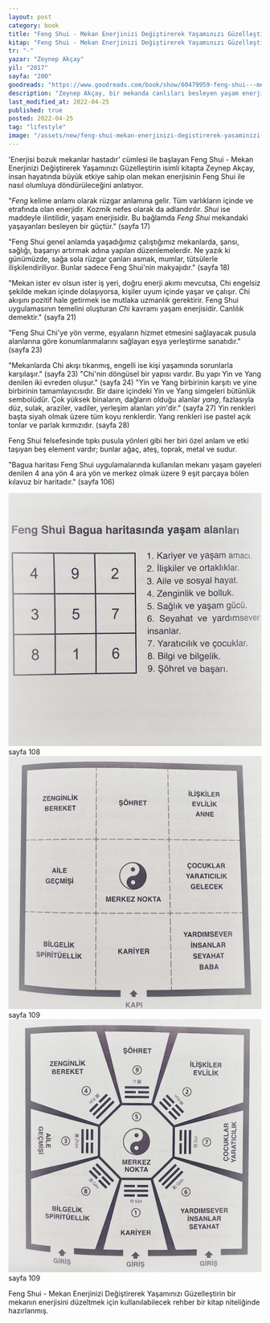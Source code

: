 ```yaml
---
layout: post
category: book
title: "Feng Shui - Mekan Enerjinizi Değiştirerek Yaşamınızı Güzelleştirin | Zeynep Akçay (Kitap)"
kitap: "Feng Shui - Mekan Enerjinizi Değiştirerek Yaşamınızı Güzelleştirin"
tr: "-"
yazar: "Zeynep Akçay"
yil: "2017"
sayfa: "200"
goodreads: "https://www.goodreads.com/book/show/60479959-feng-shui---mekan-enerjinizi-de-i-tirerek-ya-am-n-z-g-zelle-tirin"
description: "Zeynep Akçay, bir mekanda canlıları besleyen yaşam enerjisi anlamına gelen Feng Shui'yi anlattığı kitabında bu felsefeyi çeşitli yönleri ile ele alıyor."
last_modified_at: 2022-04-25
published: true
posted: 2022-04-25
tag: "lifestyle"
image: "/assets/new/feng-shui-mekan-enerjinizi-degistirerek-yasaminizi-guzellestirin.jpg"
---
```


'Enerjisi bozuk mekanlar hastadır' cümlesi ile başlayan Feng Shui - Mekan Enerjinizi Değiştirerek Yaşamınızı Güzelleştirin isimli kitapta Zeynep Akçay, insan hayatında büyük etkiye sahip olan mekan enerjisinin Feng Shui ile nasıl olumluya döndürüleceğini anlatıyor. 

"_Feng_ kelime anlamı olarak rüzgar anlamına gelir. Tüm varlıkların içinde ve etrafında olan enerjidir. Kozmik nefes olarak da adlandırılır. _Shui_ ise maddeyle ilintilidir, yaşam enerjisidir. Bu bağlamda _Feng Shui_ mekandaki yaşayanları besleyen bir güçtür." (sayfa 17) 

"Feng Shui genel anlamda yaşadığımız çalıştığımız mekanlarda, şansı, sağlığı, başarıyı artırmak adına yapılan düzenlemelerdir. Ne yazık ki günümüzde, sağa sola rüzgar çanları asmak, mumlar, tütsülerle ilişkilendiriliyor. Bunlar sadece Feng Shui'nin makyajıdır." (sayfa 18)

"Mekan ister ev olsun ister iş yeri, doğru enerji akımı mevcutsa, Chi engelsiz şekilde mekan içinde dolaşıyorsa, kişiler uyum içinde yaşar ve çalışır. Chi akışını pozitif hale getirmek ise mutlaka uzmanlık gerektirir. Feng Shui uygulamasının temelini oluşturan _Chi_ kavramı yaşam enerjisidir. Canlılık demektir." (sayfa 21)

"Feng Shui Chi'ye yön verme, eşyaların hizmet etmesini sağlayacak pusula alanlarına göre konumlanmalarını sağlayan eşya yerleştirme sanatıdır." (sayfa 23)

"Mekanlarda Chi akışı tıkanmış, engelli ise kişi yaşamında sorunlarla karşılaşır." (sayfa 23) "Chi'nin döngüsel bir yapısı vardır. Bu yapı Yin ve Yang denilen iki evreden oluşur." (sayfa 24) "Yin ve Yang birbirinin karşıtı ve yine birbirinin tamamlayıcısıdır. Bir daire içindeki Yin ve Yang simgeleri bütünlük sembolüdür. Çok yüksek binaların, dağların olduğu alanlar _yang_, fazlasıyla düz, sulak, araziler, vadiler, yerleşim alanları _yin_'dir." (sayfa 27) Yin renkleri başta siyah olmak üzere tüm koyu renklerdir. Yang renkleri ise pastel açık tonlar ve parlak kırmızıdır. (sayfa 28)

Feng Shui felsefesinde tıpkı pusula yönleri gibi her biri özel anlam ve etki taşıyan beş element vardır; bunlar ağaç, ateş, toprak, metal ve sudur. 

"Bagua haritası Feng Shui uygulamalarında kullanılan mekanı yaşam gayeleri denilen 4 ana yön 4 ara yön ve merkez olmak üzere 9 eşit parçaya bölen kılavuz bir haritadır." (sayfa 106) 

![feng shui bagua haritası 1 - sayfa 108](/assets/graph/the-feng-shui-bagua-1-feng-shui-mekan-enerjinizi-degistirerek-yasaminizi-guzellestirin.jpg)
sayfa 108
![feng shui bagua haritası 2 - sayfa 109](/assets/graph/the-feng-shui-bagua-2-feng-shui-mekan-enerjinizi-degistirerek-yasaminizi-guzellestirin.jpg)
sayfa 109
![feng shui bagua haritası 3 - sayfa 109](/assets/graph/the-feng-shui-bagua-3-feng-shui-mekan-enerjinizi-degistirerek-yasaminizi-guzellestirin.jpg)
sayfa 109

Feng Shui - Mekan Enerjinizi Değiştirerek Yaşamınızı Güzelleştirin bir mekanın enerjisini düzeltmek için kullanılabilecek rehber bir kitap niteliğinde hazırlanmış.
